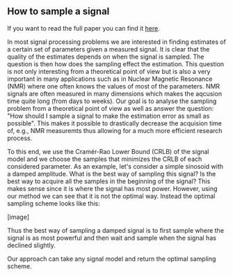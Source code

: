 ## How to sample a signal

If you want to read the full paper you can find it [here](https://github.com/JohanSward/Portfolio/blob/master/Sampling/SwardEJ18.pdf).

In most signal processing problems we are interested in finding estimates of a certain set of parameters given a measured signal. It is clear that the quality of the estimates depends on when the signal is sampled. The question is then how does the sampling effect the estimation. This question is not only interesting from a theoretical point of view but is also a very important in many applications such as in Nuclear Magnetic Resonance (NMR) where one often knows the values of most of the parameters. NMR signals are often measured in many dimensions which makes the aqcusion time quite long (from days to weeks). Our goal is to analyse the sampling problem from a theoretical point of view as well as answer the question: "How should I sample a signal to make the estimation error as small as possible". This makes it possible to drastically decrease the acquision time of, e.g., NMR measuremts thus allowing for a much more efficient research process.

To this end, we use the Cramér-Rao Lower Bound (CRLB) of the signal model and we choose the samples that minimizes the CRLB of each considered parameter. As an example, let's consider a simple sinosoid with a damped amplitude. What is the best way of sampling this signal? Is the best way to acquire all the samples in the beginning of the signal? This makes sense since it is where the signal has most power. However, using our method we can see that it is not the optimal way. Instead the optimal sampling scheme looks like this:

[image]

Thus the best way of sampling a damped signal is to first sample where the signal is as most powerful and then wait and sample when the signal has declined slightly.


Our approach can take any signal model and return the optimal sampling scheme.

